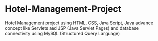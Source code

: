 # Hotel-Management-Project
Hotel Management project using HTML, CSS, Java Script, Java advance concept like Servlets and JSP (Java Servlet Pages) and database connectivity using MySQL (Structured Query Language) 
